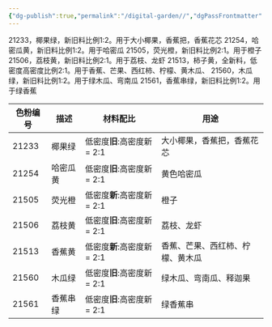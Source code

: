 ```yaml
---
{"dg-publish":true,"permalink":"/digital-garden//","dgPassFrontmatter":true}
---
```




21233，椰果绿，新旧料比例1:2。用于大小椰果，香蕉把，香蕉花芯
21254，哈密瓜黄，新旧料比例1:2。用于哈密瓜
21505，荧光橙，新旧料比例2:1。用于橙子
21506，荔枝黄，新旧料比例2:1。用于荔枝、龙虾
21513，柿子黄，全新料，低密度高密度比例2:1。用于香蕉、芒果、西红柿、柠檬、黄木瓜、
21560，木瓜绿，新旧料比例1:2。用于绿木瓜、弯南瓜
21561，香蕉串绿，新旧料比例1:2。用于绿香蕉

| 色粉编号  | 描述   | 材料配比                | 用途               |
| ----- | ---- | ------------------- | ---------------- |
| 21233 | 椰果绿  | 低密度**旧**:高密度新 = 2:1 | 大小椰果，香蕉把，香蕉花芯    |
| 21254 | 哈密瓜黄 | 低密度**旧**:高密度新 = 2:1 | 黄色哈密瓜            |
| 21505 | 荧光橙  | 低密度**新**:高密度新 = 2:1 | 橙子               |
| 21506 | 荔枝黄  | 低密度**旧**:高密度新 = 2:1 | 荔枝、龙虾            |
| 21513 | 香蕉黄  | 低密度**新**:高密度新 = 2:1 | 香蕉、芒果、西红柿、柠檬、黄木瓜 |
| 21560 | 木瓜绿  | 低密度**旧**:高密度新 = 2:1 | 绿木瓜、弯南瓜、释迦果      |
| 21561 | 香蕉串绿 | 低密度**旧**:高密度新 = 2:1 | 绿香蕉串             |

